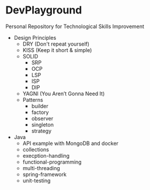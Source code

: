 # DevPlayground
Personal Repository for Technological Skills Improvement
- Design Principles
    - DRY (Don't repeat yourself)
    - KISS (Keep it short & simple)
    - SOLID
        - SRP
        - OCP
        - LSP
        - ISP
        - DIP
    - YAGNI (You Aren’t Gonna Need It)
    - Patterns
        - builder
        - factory
        - observer
        - singleton
        - strategy
- Java
    - API example with MongoDB and docker
    - collections
    - execption-handling
    - functional-programming
    - multi-threading
    - spring-framework
    - unit-testing
